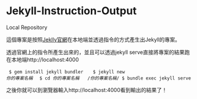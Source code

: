 # Jekyll-Instruction-Output
Local Repository


這個專案是按照[Jeklly官網](http://jekyllrb.com/)在本地端並透過指令的方式產生出Jekyll的專案。

透過官網上的指令所產生出來的，並且可以透過jekyll serve直接將專案的結果跑在本地端http://localhost:4000

  <code> $ gem install jekyll bundler </code>
  <code> $ jekyll new *你的專案名稱* </code>
  <code> $ cd *你的專案名稱* </code>
  <code> /*你的專案名稱*/ $ bundle exec jekyll serve </code>

之後你就可以到瀏覽器輸入http://localhost:4000看到輸出的結果了！



